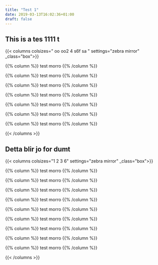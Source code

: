 ```yaml
---
title: "Test 1"
date: 2019-03-13T16:02:36+01:00
draft: false 
---
```


## This is a tes 1111 t



{{< columns colsizes=" oo oo2 4 s6f sa " settings="zebra mirror" _class="box">}}

{{% column %}} test morro {{% /column %}}

{{% column %}} test morro {{% /column %}}

{{% column %}} test morro {{% /column %}}

{{% column %}} test morro {{% /column %}}

{{% column %}} test morro {{% /column %}}

{{% column %}} test morro {{% /column %}}

{{% column %}} test morro {{% /column %}}



{{< /columns >}}



## Detta blir jo for dumt


{{< columns colsizes="1 2 3 6" settings="zebra mirror" _class="box">}}

{{% column %}} test morro {{% /column %}}

{{% column %}} test morro {{% /column %}}

{{% column %}} test morro {{% /column %}}

{{% column %}} test morro {{% /column %}}

{{% column %}} test morro {{% /column %}}

{{% column %}} test morro {{% /column %}}

{{% column %}} test morro {{% /column %}}

{{% column %}} test morro {{% /column %}}

{{% column %}} test morro {{% /column %}}

{{< /columns >}}